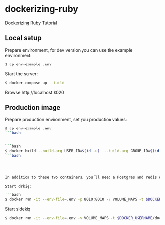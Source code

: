 # dockerizing-ruby
Dockerizing Ruby Tutorial

## Local setup

Prepare environment, for dev version you can use the example environment:

```bash
$ cp env-example .env
```

Start the server:

```bash
$ docker-compose up --build
```


Browse http://localhost:8020


## Production image

Prepare production environment, set you production values:

```bash
$ cp env-example .env
```bash


```bash
$ docker build --build-arg USER_ID=$(id -u)  --build-arg GROUP_ID=$(id -g) -t $DOCKER_USERNAME/dockerizing-ruby-drkiq:latest .
```bash




In addition to these two containers, you’ll need a Postgres and redis databases, and it’s reommended to put a load balancer in front of port 8010

Start drkiq:

```bash
$ docker run -it --env-file=.env -p 8010:8010 -v VOLUME_MAPS -t $DOCKER_USERNAME/dockerizing-ruby-drkiq:latest
```


Start sidekiq

```bash
$ docker run -it --env-file=.env -v VOLUME_MAPS -t $DOCKER_USERNAME/dockerizing-ruby-drkiq:latest bundle exec sidekiq
```

